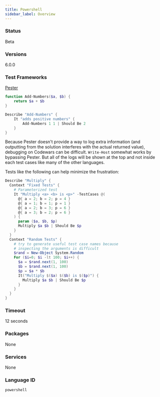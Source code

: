 ```yaml
---
title: Powershell
sidebar_label: Overview
---
```



### Status

Beta

### Versions
6.0.0

### Test Frameworks
[Pester](https://github.com/pester/Pester)

```powershell
function Add-Numbers($a, $b) {
    return $a + $b
}
```
```powershell
Describe "Add-Numbers" {
    It "adds positive numbers" {
        Add-Numbers 1 1 | Should Be 2
    }
}
```

Because Pester doesn't provide a way to log extra information (and outputting from the solution interferes with the actual returned value), debugging on Codewars can be difficult. `Write-Host` somewhat works by bypassing Pester. But all of the logs will be shown at the top and not inside each test cases like many of the other languages.

Tests like the following can help minimize the frustration:
```powershell
Describe "Multiply" {
  Context "Fixed Tests" {
    # Parameterized test
    It "Multiply <a> <b> is <p>" -TestCases @(
      @{ a = 2; b = 2; p = 4 }
      @{ a = 1; b = 1; p = 1 }
      @{ a = 2; b = 3; p = 6 }
      @{ a = 3; b = 2; p = 6 }
    ) {
      param ($a, $b, $p)
      Multiply $a $b | Should Be $p
    } 
  }
  Context "Random Tests" {
    # try to generate useful test case names because
    # inspecting the arguments is difficult
    $rand = New-Object System.Random
    For ($i=0; $i -lt 100; $i++) {
      $a = $rand.next(1, 100)
      $b = $rand.next(1, 100)
      $p = $a * $b
      It("Multiply $($a) $($b) is $($p)") {
        Multiply $a $b | Should Be $p
      }
    }
  }
}
```

### Timeout
12 seconds

### Packages
None

### Services
None

### Language ID

`powershell`
